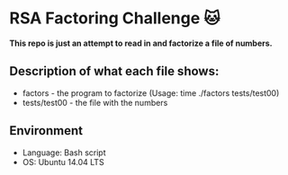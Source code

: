 # RSA Factoring Challenge 🐱
 **This repo is just an attempt to read in and factorize a file of numbers.**

## Description of what each file shows:
* factors - the program to factorize (Usage: time ./factors tests/test00)
* tests/test00 - the file with the numbers
## Environment
* Language: Bash script
* OS: Ubuntu 14.04 LTS
